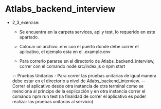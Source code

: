 # Atlabs_backend_interview

- 2_3_exercise:

    - Se encuentra en la carpeta services, api y test, lo requerido en este apartado.

    - Colocar un archivo .env con el puerto donde debe correr el aplicativo, el ejemplo esta en el .example.env

    - Para correrlo pararse en el directorio de Atlabs_backend_interview, correr con el comando node src/index.js o npm start

    -- Pruebas Unitarias
        - Para correr las pruebas unitarias de igual manera debe estar en el directorio a nivel de Atlabs_backend_interview.
            -- Correr el aplicativo desde otra instancia de otra terminal como se menciona al principo de la explicación y en otra instancia correr el comando npm run test (la finalidad de correr el aplicativo es poder realizar las pruebas unitarias al servicio)

